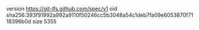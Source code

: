 version https://git-lfs.github.com/spec/v1
oid sha256:393f91992a992a9110f50246cc5b3048a54c1deb7fa09e6053870f7118396b0d
size 5355
